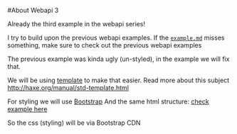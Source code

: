 #About Webapi 3

Already the third example in the webapi series!

I try to build upon the previous webapi examples. If the [`example.md`](example.md) misses something, make sure to check out the previous webapi examples 

The previous example was kinda ugly (un-styled), in the example we will fix that.

We will be using [template](http://api.haxe.org/haxe/Template.html) to make that easier.
Read more about this subject <http://haxe.org/manual/std-template.html>

For styling we will use [Bootstrap](http://getbootstrap.com/getting-started/)
And the same html structure: [check example here](http://getbootstrap.com/getting-started/#template) 

So the css (styling) will be via Bootstrap CDN

